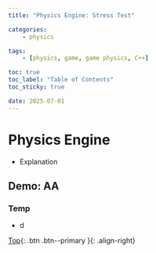 ```yaml
---
title: "Physics Engine: Stress Test"

categories:
    - physics

tags:
    - [physics, game, game physics, C++]

toc: true
toc_label: "Table of Contents"
toc_sticky: true

date: 2025-07-01
---
```


# Physics Engine
- Explanation

## Demo: AA

### Temp
- d


[Top](#){: .btn .btn--primary }{: .align-right}
